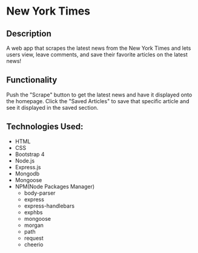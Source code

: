 # New York Times

## Description
A web app that scrapes the latest news from the New York Times and lets users view, leave comments, and save their favorite articles on the latest news! 


## Functionality
Push the "Scrape" button to get the latest news and have it displayed onto the homepage. Click the "Saved Articles" to save that specific article and see it displayed in the saved section.


## Technologies Used:
* HTML
* CSS
* Bootstrap 4
* Node.js
* Express.js
* Mongodb 
* Mongoose
* NPM(Node Packages Manager)
	* body-parser
	* express
	* express-handlebars
	* exphbs
	* mongoose
	* morgan
	* path
	* request 
	* cheerio	

